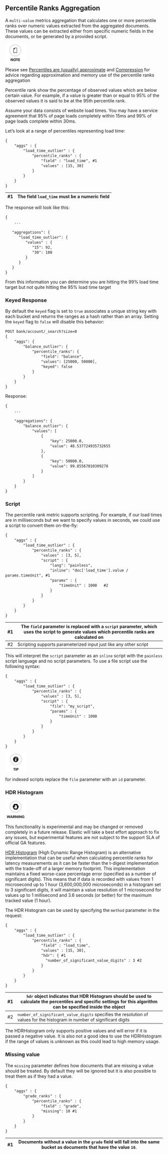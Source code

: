 ## Percentile Ranks Aggregation

A `multi-value` metrics aggregation that calculates one or more percentile ranks over numeric values extracted from the aggregated documents. These values can be extracted either from specific numeric fields in the documents, or be generated by a provided script.

![Note](images/icons/note.png)

Please see [Percentiles are (usually) approximate](search-aggregations-metrics-percentile-aggregation.html#search-aggregations-metrics-percentile-aggregation-approximation) and [Compression](search-aggregations-metrics-percentile-aggregation.html#search-aggregations-metrics-percentile-aggregation-compression) for advice regarding approximation and memory use of the percentile ranks aggregation

Percentile rank show the percentage of observed values which are below certain value. For example, if a value is greater than or equal to 95% of the observed values it is said to be at the 95th percentile rank.

Assume your data consists of website load times. You may have a service agreement that 95% of page loads completely within 15ms and 99% of page loads complete within 30ms.

Let’s look at a range of percentiles representing load time:
    
    
    {
        "aggs" : {
            "load_time_outlier" : {
                "percentile_ranks" : {
                    "field" : "load_time", #1
                    "values" : [15, 30]
                }
            }
        }
    }

#1| The field `load_time` must be a numeric field     
---|---  
  
The response will look like this:
    
    
    {
        ...
    
       "aggregations": {
          "load_time_outlier": {
             "values" : {
                "15": 92,
                "30": 100
             }
          }
       }
    }

From this information you can determine you are hitting the 99% load time target but not quite hitting the 95% load time target

### Keyed Response

By default the `keyed` flag is set to `true` associates a unique string key with each bucket and returns the ranges as a hash rather than an array. Setting the `keyed` flag to `false` will disable this behavior:
    
    
    POST bank/account/_search?size=0
    {
        "aggs": {
            "balance_outlier": {
                "percentile_ranks": {
                    "field": "balance",
                    "values": [25000, 50000],
                    "keyed": false
                }
            }
        }
    }

Response:
    
    
    {
        ...
    
        "aggregations": {
            "balance_outlier": {
                "values": [
                    {
                        "key": 25000.0,
                        "value": 48.537724935732655
                    },
                    {
                        "key": 50000.0,
                        "value": 99.85567010309278
                    }
                ]
            }
        }
    }

### Script

The percentile rank metric supports scripting. For example, if our load times are in milliseconds but we want to specify values in seconds, we could use a script to convert them on-the-fly:
    
    
    {
        "aggs" : {
            "load_time_outlier" : {
                "percentile_ranks" : {
                    "values" : [3, 5],
                    "script" : {
                        "lang": "painless",
                        "inline": "doc['load_time'].value / params.timeUnit", #1
                        "params" : {
                            "timeUnit" : 1000   #2
                        }
                    }
                }
            }
        }
    }

#1| The `field` parameter is replaced with a `script` parameter, which uses the script to generate values which percentile ranks are calculated on     
---|---    
#2| Scripting supports parameterized input just like any other script   
  
This will interpret the `script` parameter as an `inline` script with the `painless` script language and no script parameters. To use a file script use the following syntax:
    
    
    {
        "aggs" : {
            "load_time_outlier" : {
                "percentile_ranks" : {
                    "values" : [3, 5],
                    "script" : {
                        "file": "my_script",
                        "params" : {
                            "timeUnit" : 1000
                        }
                    }
                }
            }
        }
    }

![Tip](images/icons/tip.png)

for indexed scripts replace the `file` parameter with an `id` parameter.

### HDR Histogram

![Warning](images/icons/warning.png)

This functionality is experimental and may be changed or removed completely in a future release. Elastic will take a best effort approach to fix any issues, but experimental features are not subject to the support SLA of official GA features.

[HDR Histogram](https://github.com/HdrHistogram/HdrHistogram) (High Dynamic Range Histogram) is an alternative implementation that can be useful when calculating percentile ranks for latency measurements as it can be faster than the t-digest implementation with the trade-off of a larger memory footprint. This implementation maintains a fixed worse-case percentage error (specified as a number of significant digits). This means that if data is recorded with values from 1 microsecond up to 1 hour (3,600,000,000 microseconds) in a histogram set to 3 significant digits, it will maintain a value resolution of 1 microsecond for values up to 1 millisecond and 3.6 seconds (or better) for the maximum tracked value (1 hour).

The HDR Histogram can be used by specifying the `method` parameter in the request:
    
    
    {
        "aggs" : {
            "load_time_outlier" : {
                "percentile_ranks" : {
                    "field" : "load_time",
                    "values" : [15, 30],
                    "hdr": { #1
                      "number_of_significant_value_digits" : 3 #2
                    }
                }
            }
        }
    }

#1| `hdr` object indicates that HDR Histogram should be used to calculate the percentiles and specific settings for this algorithm can be specified inside the object     
---|---    
#2| `number_of_significant_value_digits` specifies the resolution of values for the histogram in number of significant digits   
  
The HDRHistogram only supports positive values and will error if it is passed a negative value. It is also not a good idea to use the HDRHistogram if the range of values is unknown as this could lead to high memory usage.

### Missing value

The `missing` parameter defines how documents that are missing a value should be treated. By default they will be ignored but it is also possible to treat them as if they had a value.
    
    
    {
        "aggs" : {
            "grade_ranks" : {
                "percentile_ranks" : {
                    "field" : "grade",
                    "missing": 10 #1
                }
            }
        }
    }

#1| Documents without a value in the `grade` field will fall into the same bucket as documents that have the value `10`.     
---|---
